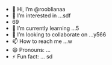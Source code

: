 - 👋 Hi, I’m @rooblianaa
- 👀 I’m interested in ...sdf
- 69
- 🌱 I’m currently learning ...5
- 💞️ I’m looking to collaborate on ...y566
- 📫 How to reach me ...w
- 😄 Pronouns: ...
- ⚡ Fun fact: ...
sd
<!---
rooblianaa/rooblianaa is a ✨ special ✨ repository because its `README.md` (this file) appears on your GitHub profile.
You can click the Preview link to take a look at your changes.
--->

